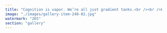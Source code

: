 ```yaml
---
title: "Cognition is vapor. We’re all just gradient tanks.<br /><br />Each mind holds pressure — not fixed beliefs, but thought-gas: compressible, diffusive, searching for coherence.<br /><br />Ideas don’t teleport. They flow across gradients — through DNA-coded memory and sensory resonance.<br /><br />Some exchanges are slow, primal. Others spark instantly: 🌬️ a glance, 📡 a phrase, 💡 a waveform.<br /><br />Protocols like Ethereum + EigenLayer aren’t just code — they are atmospheric systems. They don’t move data. They enable gas exchange between cognitive vessels. They shape flow.<br /><br />Design for thermodynamics. Design for minds."
image: "./images/gallery-item-248-02.jpg"
watermark: "265"
section: "gallery"
---
```

